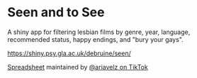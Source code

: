 # Seen and to See

A shiny app for filtering lesbian films by genre, year, language, recommended status, happy endings, and "bury your gays".

<https://shiny.psy.gla.ac.uk/debruine/seen/>

<a href='https://docs.google.com/spreadsheets/d/16aZ78_QicXs6fn1fsLJefestSMpRAqjPLAVYrTBIFVc/'>Spreadsheet</a> maintained by <a href='https://www.tiktok.com/@ariavelz'>@ariavelz on TikTok</a>
